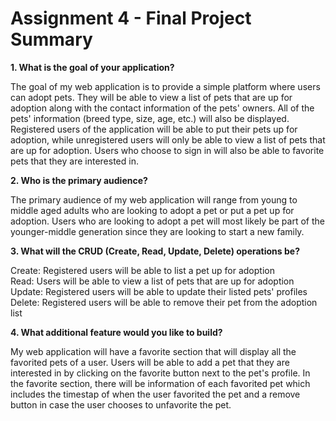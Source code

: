 # Assignment 4 - Final Project Summary
**1. What is the goal of your application?**

The goal of my web application is to provide a simple platform where users can adopt pets. They will be able to view a list of pets that are up for adoption along with the contact information of the pets' owners. All of the pets' information (breed type, size, age, etc.) will also be displayed. Registered users of the application will be able to put their pets up for adoption, while unregistered users will only be able to view a list of pets that are up for adoption. Users who choose to sign in will also be able to favorite pets that they are interested in. 

**2. Who is the primary audience?**

The primary audience of my web application will range from young to middle aged adults who are looking to adopt a pet or put a pet up for adoption. Users who are looking to adopt a pet will most likely be part of the younger-middle generation since they are looking to start a new family. 

**3. What will the CRUD (Create, Read, Update, Delete) operations be?**

Create: Registered users will be able to list a pet up for adoption  
Read: Users will be able to view a list of pets that are up for adoption  
Update: Registered users will be able to update their listed pets' profiles  
Delete: Registered users will be able to remove their pet from the adoption list

**4. What additional feature would you like to build?**

My web application will have a favorite section that will display all the favorited pets of a user. Users will be able to add a pet that they are interested in by clicking on the favorite button next to the pet's profile. In the favorite section, there will be information of each favorited pet which includes the timestap of when the user favorited the pet and a remove button in case the user chooses to unfavorite the pet. 

